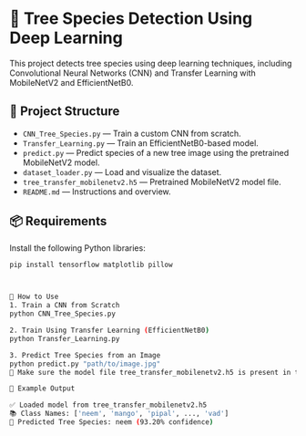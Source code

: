 # 🌳 Tree Species Detection Using Deep Learning

This project detects tree species using deep learning techniques, including Convolutional Neural Networks (CNN) and Transfer Learning with MobileNetV2 and EfficientNetB0.

## 📁 Project Structure

- `CNN_Tree_Species.py` — Train a custom CNN from scratch.
- `Transfer_Learning.py` — Train an EfficientNetB0-based model.
- `predict.py` — Predict species of a new tree image using the pretrained MobileNetV2 model.
- `dataset_loader.py` — Load and visualize the dataset.
- `tree_transfer_mobilenetv2.h5` — Pretrained MobileNetV2 model file.
- `README.md` — Instructions and overview.

## 📦 Requirements

Install the following Python libraries:
```bash
pip install tensorflow matplotlib pillow



🚀 How to Use
1. Train a CNN from Scratch
python CNN_Tree_Species.py

2. Train Using Transfer Learning (EfficientNetB0)
python Transfer_Learning.py

3. Predict Tree Species from an Image
python predict.py "path/to/image.jpg"
📝 Make sure the model file tree_transfer_mobilenetv2.h5 is present in the same folder as predict.py.

🧪 Example Output

✅ Loaded model from tree_transfer_mobilenetv2.h5
📚 Class Names: ['neem', 'mango', 'pipal', ..., 'vad']
🌳 Predicted Tree Species: neem (93.20% confidence)